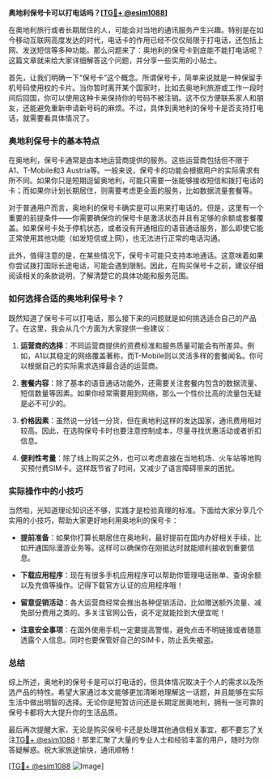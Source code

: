 **奥地利保号卡可以打电话吗？[[TG💪+ @esim1088](https://t.me/s/esim1088)]**

在奥地利旅行或者长期居住的人，可能会对当地的通讯服务产生兴趣。特别是在如今移动互联网高度发达的时代，电话卡的作用已经不仅仅局限于打电话，还包括上网、发送短信等多种功能。那么问题来了：奥地利的保号卡到底能不能打电话呢？这篇文章就来给大家详细解答这个问题，并分享一些实用的小贴士。

首先，让我们明确一下“保号卡”这个概念。所谓保号卡，简单来说就是一种保留手机号码使用权的卡片。当你暂时离开某个国家时，比如去奥地利旅游或工作一段时间后回国，你可以使用这种卡来保持你的号码不被注销。这不仅方便联系家人和朋友，还能避免重新申请新号码的麻烦。不过，具体到奥地利的保号卡是否支持打电话，就需要看具体情况了。

### 奥地利保号卡的基本特点

在奥地利，保号卡通常是由本地运营商提供的服务。这些运营商包括但不限于A1、T-Mobile和3 Austria等。一般来说，保号卡的功能会根据用户的实际需求有所不同。如果你只是短期逗留奥地利，可能只需要一张能够接收短信和拨打电话的卡；而如果你计划长期居住，则需要考虑更全面的服务，比如数据流量套餐等。

对于普通用户而言，奥地利的保号卡确实是可以用来打电话的。但是，这里有一个重要的前提条件——你需要确保你的保号卡是激活状态并且有足够的余额或套餐覆盖。如果保号卡处于停机状态，或者没有开通相应的语音通话服务，那么即使它能正常使用其他功能（如发短信或上网），也无法进行正常的电话沟通。

此外，值得注意的是，在某些情况下，保号卡可能只支持本地通话。这意味着如果你尝试拨打国际长途电话，可能会遇到限制。因此，在购买保号卡之前，建议仔细阅读相关的条款说明，了解清楚它的具体功能和服务范围。

### 如何选择合适的奥地利保号卡？

既然知道了保号卡可以打电话，那么接下来的问题就是如何挑选适合自己的产品了。在这里，我会从几个方面为大家提供一些建议：

1. **运营商的选择**：不同运营商提供的资费标准和服务质量可能会有所差异。例如，A1以其稳定的网络覆盖著称，而T-Mobile则以灵活多样的套餐闻名。你可以根据自己的实际需求选择最合适的运营商。
   
2. **套餐内容**：除了基本的语音通话功能外，还需要关注套餐内包含的数据流量、短信数量等因素。如果你经常需要用到网络，那么一个性价比高的流量包无疑是必不可少的。

3. **价格因素**：虽然说一分钱一分货，但在奥地利这样的发达国家，通讯费用相对较高。因此，在选购保号卡时也要注意控制成本，尽量寻找优惠活动或者折扣信息。

4. **便利性考量**：除了线上购买之外，也可以考虑直接在当地机场、火车站等地购买预付费SIM卡。这样既节省了时间，又减少了语言障碍带来的困扰。

### 实际操作中的小技巧

当然啦，光知道理论知识还不够，实践才是检验真理的标准。下面给大家分享几个实用的小技巧，帮助大家更好地利用奥地利的保号卡：

- **提前准备**：如果你打算长期居住在奥地利，最好提前在国内办好相关手续，比如开通国际漫游业务等。这样可以确保你在刚抵达时就能顺利接收到重要信息。
  
- **下载应用程序**：现在有很多手机应用程序可以帮助你管理电话账单、查询余额以及充值等操作。记得下载官方认证的应用程序哦！

- **留意促销活动**：各大运营商经常会推出各种促销活动，比如赠送额外流量、减免部分费用之类的。多关注官网公告，说不定就能捡到大便宜呢！

- **注意安全事项**：在国外使用手机一定要提高警惕，避免点击不明链接或者随意透露个人信息。同时也要保管好自己的SIM卡，防止丢失被盗。

### 总结

综上所述，奥地利的保号卡是可以打电话的，但具体情况取决于个人的需求以及所选产品的特性。希望大家通过本文能够更加清晰地理解这一话题，并且能够在实际生活中做出明智的选择。无论你是短暂访问还是长期定居奥地利，拥有一张可靠的保号卡都将大大提升你的生活品质。

最后再次提醒大家，无论是购买保号卡还是处理其他通信相关事宜，都不要忘了关注[TG💪+ @esim1088](https://t.me/s/esim1088)！那里汇聚了大量的专业人士和经验丰富的用户，随时为你答疑解惑。祝大家旅途愉快，通讯顺畅！

[[TG💪+ @esim1088](https://t.me/s/esim1088) ![Image](https://i.postimg.cc/4NQfJmqS/Snipaste-2025-05-13-00-14-12.png)]